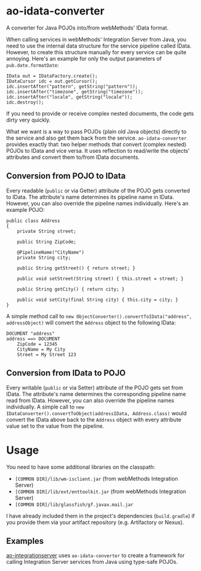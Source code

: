 # ao-idata-converter
A converter for Java POJOs into/from webMethods' IData format.

When calling services in webMethods' Integration Server from Java, you need to use the internal data structure for the service pipeline called IData. However, to create this structure manually for every service can be quite annoying. Here's an example for only the output parameters of `pub.date.formatDate`:

    IData out = IDataFactory.create();
    IDataCursor idc = out.getCursor();
    idc.insertAfter("pattern", getString("pattern"));
    idc.insertAfter("timezone", getString("timezone"));
    idc.insertAfter("locale", getString("locale"));
    idc.destroy();

If you need to provide or receive complex nested documents, the code gets dirty very quickly.

What we want is a way to pass POJOs (plain old Java objects) directly to the service and also get them back from the service. `ao-idata-converter` provides exactly that: two helper methods that convert (complex nested) POJOs to IData and vice versa. It uses reflection to read/write the objects' attributes and convert them to/from IData documents.

## Conversion from POJO to IData

Every readable (`public` or via Getter) attribute of the POJO gets converted to IData. The attribute's name determines its pipeline name in IData. However, you can also override the pipeline names individually. Here's an example POJO:

    public class Address
    {
        private String street;

        public String ZipCode;

        @PipelineName("CityName")
        private String city;

        public String getStreet() { return street; }

        public void setStreet(String street) { this.street = street; }

        public String getCity() { return city; }

        public void setCity(final String city) { this.city = city; }
    }

A simple method call to `new ObjectConverter().convertToIData("address", addressObject)` will convert the `Address` object to the following IData:

    DOCUMENT "address"
    address ==> DOCUMENT
        ZipCode = 12345
        CityName = My City
        Street = My Street 123

## Conversion from IData to POJO

Every writable (`public` or via Setter) attribute of the POJO gets set from IData. The attribute's name determines the corresponding pipeline name read from IData. However, you can also override the pipeline names individually. A simple call to `new IDataConverter().convertToObject(addressIData, Address.class)` would convert the IData above back to the `Address` object with every attribute value set to the value from the pipeline.

# Usage
You need to have some additional libraries on the classpath:

* `[COMMON DIR]/lib/wm-isclient.jar` (from webMethods Integration Server)
* `[COMMON DIR]/lib/ext/enttoolkit.jar` (from webMethods Integration Server)
* `[COMMON DIR]/lib/glassfish/gf.javax.mail.jar`

I have already included them in the project's dependencies (`build.gradle`) if you provide them via your artifact repository (e.g. Artifactory or Nexus).

## Examples

[ao-integrationserver](https://github.com/StefanMacke/ao-integrationserver) uses `ao-idata-converter` to create a framework for calling Integration Server services from Java using type-safe POJOs.